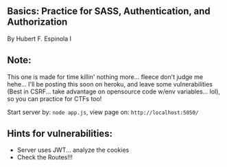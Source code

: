 ## Basics: Practice for SASS, Authentication, and Authorization

By Hubert F. Espinola I

## Note:

This one is made for time killin' nothing more... fleece don't judge me hehe... I'll be posting this soon on heroku, and leave some vulnerabilities (Best
in CSRF... take advantage on opensource code w/env variables... lol), so you can practice for CTFs too!

Start server by: `node app.js`, view page on: `http://localhost:5050/`

## Hints for vulnerabilities:
- Server uses JWT... analyze the cookies
- Check the Routes!!!
